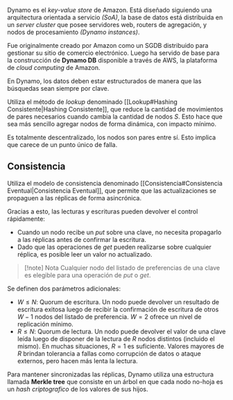Dynamo es el *key-value store* de Amazon. Está diseñado siguiendo una arquitectura orientada a servicio *(SoA)*, la base de datos está distribuida en un *server cluster* que posee servidores web, routers de agregación, y nodos de procesamiento *(Dynamo instances)*.

Fue originalmente creado por Amazon como un SGDB distribuido para gestionar su sitio de comercio electrónico. Luego ha servido de base para la construcción de **Dynamo DB** disponible a través de AWS, la plataforma de *cloud computing* de Amazon.

En Dynamo, los datos deben estar estructurados de manera que las búsquedas sean siempre por clave.

Utiliza el método de *lookup* denominado [[Lookup#Hashing Consistente|Hashing Consistente]], que reduce la cantidad de movimientos de pares necesarios cuando cambia la cantidad de nodos $S$. Esto hace que sea más sencillo agregar nodos de forma dinámica, con impacto mínimo.

Es totalmente descentralizado, los nodos son pares entre sí. Esto implica que carece de un punto único de falla.

## Consistencia

Utiliza el modelo de consistencia denominado [[Consistencia#Consistencia Eventual|Consistencia Eventual]], que permite que las actualizaciones se propaguen a las réplicas de forma asincrónica.

Gracias a esto, las lecturas y escrituras pueden devolver el control rápidamente:

- Cuando un nodo recibe un *put* sobre una clave, no necesita propagarlo a las réplicas antes de confirmar la escritura.
- Dado que las operaciones de *get* pueden realizarse sobre cualquier réplica, es posible leer un valor no actualizado.

> [!note] Nota
> Cualquier nodo del listado de preferencias de una clave es elegible para una operación de *put* o *get*.

Se definen dos parámetros adicionales:

- $W \leq N$: Quorum de escritura. Un nodo puede devolver un resultado de escritura exitosa luego de recibir la confirmación de escritura de otros $W-1$ nodos del listado de preferencia. $W=2$ ofrece un nivel de replicación mínimo.
- $R \leq N$: Quorum de lectura. Un nodo puede devolver el valor de una clave leída luego de disponer de la lectura de $R$ nodos distintos (incluido el mismo). En muchas situaciones, $R=1$ es suficiente. Valores mayores de $R$ brindan tolerancia a fallas como corrupción de datos o ataque externos, pero hacen más lenta la lectura.

Para mantener sincronizadas las réplicas, Dynamo utiliza una estructura llamada **Merkle tree** que consiste en un árbol en que cada nodo no-hoja es un *hash criptografico* de los valores de sus hijos.

